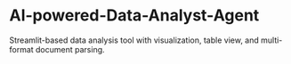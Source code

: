 # AI-powered-Data-Analyst-Agent
Streamlit-based data analysis tool with visualization, table view, and multi-format document parsing.

